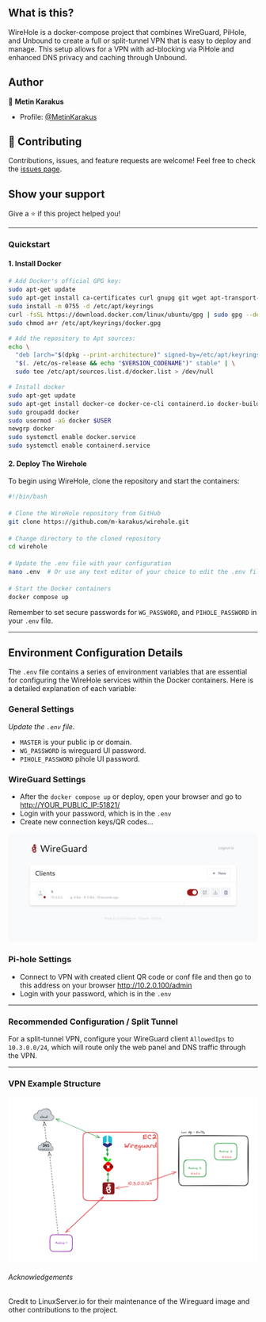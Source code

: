 
## What is this?

WireHole is a docker-compose project that combines WireGuard, PiHole, and Unbound to create a full or split-tunnel VPN that is easy to deploy and manage. This setup allows for a VPN with ad-blocking via PiHole and enhanced DNS privacy and caching through Unbound.

## Author

👤 **Metin Karakus**

- Profile: [@MetinKarakus](https://bit.ly/m/metinkarakus)

## 🤝 Contributing

Contributions, issues, and feature requests are welcome! Feel free to check the [issues page](https://github.com/m-karakus/wirehole/issues).

## Show your support

Give a ⭐ if this project helped you!

---

### Quickstart

#### 1. Install Docker 

```bash
# Add Docker's official GPG key:
sudo apt-get update
sudo apt-get install ca-certificates curl gnupg git wget apt-transport-https software-properties-common
sudo install -m 0755 -d /etc/apt/keyrings
curl -fsSL https://download.docker.com/linux/ubuntu/gpg | sudo gpg --dearmor -o /etc/apt/keyrings/docker.gpg
sudo chmod a+r /etc/apt/keyrings/docker.gpg
```  

```bash
# Add the repository to Apt sources:
echo \
  "deb [arch="$(dpkg --print-architecture)" signed-by=/etc/apt/keyrings/docker.gpg] https://download.docker.com/linux/ubuntu \
  "$(. /etc/os-release && echo "$VERSION_CODENAME")" stable" | \
  sudo tee /etc/apt/sources.list.d/docker.list > /dev/null
```  

```bash
# Install docker
sudo apt-get update
sudo apt-get install docker-ce docker-ce-cli containerd.io docker-buildx-plugin docker-compose-plugin
sudo groupadd docker
sudo usermod -aG docker $USER
newgrp docker
sudo systemctl enable docker.service
sudo systemctl enable containerd.service
```

#### 2. Deploy The Wirehole

To begin using WireHole, clone the repository and start the containers:

```bash
#!/bin/bash

# Clone the WireHole repository from GitHub
git clone https://github.com/m-karakus/wirehole.git

# Change directory to the cloned repository
cd wirehole

# Update the .env file with your configuration
nano .env  # Or use any text editor of your choice to edit the .env file

# Start the Docker containers
docker compose up
```

Remember to set secure passwords for  `WG_PASSWORD`, and `PIHOLE_PASSWORD` in your `.env` file.



---

## Environment Configuration Details

The `.env` file contains a series of environment variables that are essential for configuring the WireHole services within the Docker containers. Here is a detailed explanation of each variable:

### General Settings

*Update the `.env` file.*

- `MASTER` is your public ip or domain.
- `WG_PASSWORD` is wireguard UI password.
- `PIHOLE_PASSWORD` pihole UI password.

### WireGuard Settings

- After the `docker compose up` or deploy, open your browser and go to <http://YOUR_PUBLIC_IP:51821/>
- Login with your password, which is in the `.env`
- Create new connection keys/QR codes...

![image](wg_ui.png)

### Pi-hole Settings

- Connect to VPN with created client QR code or conf file and then go to this address on your browser <http://10.2.0.100/admin>
- Login with your password, which is in the `.env`

---

### Recommended Configuration / Split Tunnel

For a split-tunnel VPN, configure your WireGuard client `AllowedIps` to `10.3.0.0/24`, which will route only the web panel and DNS traffic through the VPN.

---

### VPN Example Structure 

![image](whiteboard.png)


###### Acknowledgements

Credit to LinuxServer.io for their maintenance of the Wireguard image and other contributions to the project.
